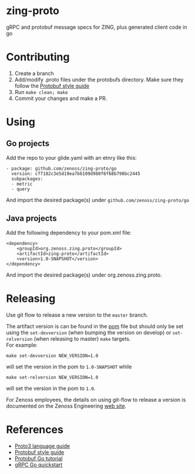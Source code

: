 # zing-proto
gRPC and protobuf message specs for ZING, plus generated client code in go

# Contributing
1. Create a branch
2. Add/modify .proto files under the protobufs directory.  Make sure they follow the [Protobuf style guide](https://developers.google.com/protocol-buffers/docs/style)
3. Run `make clean; make`
4. Commit your changes and make a PR.

# Using
## Go projects
Add the repo to your glide.yaml with an etnry like this:
```
- package: github.com/zenoss/zing-proto/go
  version: cf7182c3e5d19ea7b6109d980f6f68b790bc2445
  subpackages:
  - metric
  - query
```
And import the desired package(s) under `github.com/zenoss/zing-proto/go`

## Java projects
Add the following dependency to your pom.xml file:
```
<dependency>
    <groupId>org.zenoss.zing.proto</groupId>
    <artifactId>zing-proto</artifactId>
    <version>1.0-SNAPSHOT</version>
</dependency>
```

And import the desired package(s) under org.zenoss.zing.proto.

# Releasing
Use git flow to release a new version to the `master` branch.

The artifact version is can be found in the [pom](java/pom.xml) file but should only be set
using the `set-devversion` (when bumping the version on develop) or `set-relversion` (when releasing to master) `make` targets.  
For example:
```
make set-devversion NEW_VERSION=1.0
```
will set the version in the pom to `1.0-SNAPSHOT` while
```
make set-relversion NEW_VERSION=1.0
```
will set the version in the pom to `1.0`.

For Zenoss employees, the details on using git-flow to release a version is documented 
on the Zenoss Engineering 
[web site](https://sites.google.com/a/zenoss.com/engineering/home/faq/developer-patterns/using-git-flow).

# References
* [Proto3 language guide](https://developers.google.com/protocol-buffers/docs/proto3)
* [Protobuf style guide](https://developers.google.com/protocol-buffers/docs/style)
* [Protobuf Go tutorial](https://developers.google.com/protocol-buffers/docs/gotutorial)
* [gRPC Go quickstart](https://grpc.io/docs/quickstart/go.html)
